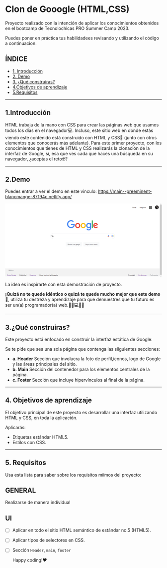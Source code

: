 # Clon de Gooogle (HTML,CSS)

Proyecto realizado con la intención de aplicar los conocimientos obtenidos en el bootcamp de Tecnolochicas PRO Summer Camp 2023.

Puedes poner en práctica tus habilidadees revisando y utilizando el código a continuacion.

## ÍNDICE

*  [1. Introducción](https://github.com/EsmeraldaFloreSK/clon-de-google#1intro)
*  [2. Demo](https://github.com/EsmeraldaFloreSK/clon-de-google#2demo)
*  [3. ¿Qué construiras?](https://github.com/EsmeraldaFloreSK/clon-de-google#3qu%C3%A9-construiras)
*  [4.Objetivos de aprendizaje](https://github.com/EsmeraldaFloreSK/clon-de-google#4-objetivos-de-aprendizaje)
*  [5.Requisitos](https://github.com/EsmeraldaFloreSK/clon-de-google#5-requisitos)

****

## 1.Introducción

HTML trabaja de la mano con CSS para crear las páginas web que usamos todos los días en el navegador💻. Incluso, este sitio web en donde estás viendo este contenido está construido con HTML y CSS🤯 (junto con otros elementos que conocerás más adelante). Para este primer proyecto, con los conocimientos que tienes de HTML y CSS realizarás la clonación de la interfaz de Google, sí, esa que ves cada que haces una búsqueda en su navegador, ¿aceptas el reto🤓?

****

## 2.Demo

Puedes entrar a ver el demo en este vinculo: https://main--preeminent-blancmange-87194c.netlify.app/

![imagen](Imagenes/Clon-google.png)

La idea es inspirarte con esta demostración de proyecto. 

**¡Quizá no te quede idéntico o quizá te quede mucho mejor que este demo🤩**, utiliza tu destreza y aprendizaje para que demuestres que tu futuro es ser un(a) programador(a) web.👩🏻💻👦🏻

****

## 3.¿Qué construiras?

Este proyecto está enfocado en construir la interfaz estática de Google:

Se te pide que sea una sola página que contenga las siiguientes secciones:
 - **a. Header**
  Sección que involucra la foto de perfil,iconos, logo de Google y las áreas principales del sitio.
- **b. Main**
  Sección del contenedor para los elementos centrales de la página.
- **c. Foster**
  Sección que incluye hipervínculos al final de la página.

****

## 4. Objetivos de aprendizaje

El objetivo principal de este proyecto es desarrollar una interfaz utilizando HTML y CSS, en toda la aplicación.

Aplicarás:

 - Etiquetas estándar HTML5.
 - Estilos con CSS.

****

## 5. Requisitos

Usa esta lista para saber sobre los requisitos míimos del proyecto:

## GENERAL

Realizarse de manera individual

## UI
- [ ] Aplicar en todo el sitio HTML semántico de estándar no.5 (HTML5).
- [ ] Aplicar tipos de selectores en CSS.
- [ ] Sección `Header`, `main`, `footer`


   Happy coding!❤



